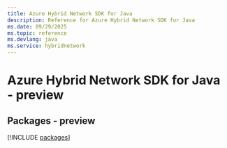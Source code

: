 ```yaml
---
title: Azure Hybrid Network SDK for Java
description: Reference for Azure Hybrid Network SDK for Java
ms.date: 09/29/2025
ms.topic: reference
ms.devlang: java
ms.service: hybridnetwork
---
```

# Azure Hybrid Network SDK for Java - preview
## Packages - preview
[!INCLUDE [packages](hybrid-network-index.md)]
